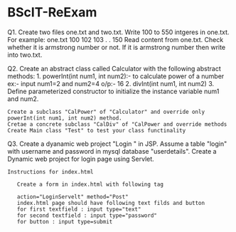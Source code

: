 # BScIT-ReExam

Q1. Create two files one.txt and two.txt. Write 100 to 550 intgeres in one.txt. 
    For example: 
                   one.txt
                   100
                   102
                   103
                   .
                   .
                   150
    Read content from one.txt. Check whether it is armstrong number or not.
    If it is armstrong number then write into two.txt.
 
Q2. Create  an abstract class called Calculator with the following abstract methods:
    1. powerInt(int num1, int num2):- to calculate power of a number ex:- input num1=2 and num2=4 o/p:- 16
    2. divInt(int num1, int num2)
    3. Define parameterized constructor to initialize the instance variable num1 and num2.
     
    Create a subclass "CalPower" of "Calculator" and override only powerInt(int num1, int num2) method.
    Cretae a concrete subclass "CalDiv" of "CalPower and override methods
    Create Main class "Test" to test your class functinality 

Q3. Create a dyanamic web project "Login " in JSP. 
    Assume a table "login" with username and password in mysql database "userdetails". Create a Dynamic web project for login page using Servlet.
    
    Instructions for index.html

       Create a form in index.html with following tag

       action="LoginServelt" method="Post"   
       index.html page should have following text filds and button
       for first textfield : input type="text"
       for second textfield : input type="password"
       for button : input type=submit
